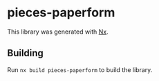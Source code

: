 # pieces-paperform

This library was generated with [Nx](https://nx.dev).

## Building

Run `nx build pieces-paperform` to build the library.
